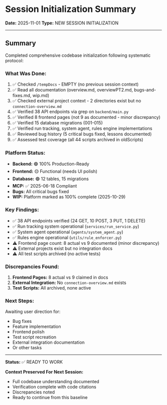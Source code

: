 # Session Initialization Summary
**Date:** 2025-11-01
**Type:** NEW SESSION INITIALIZATION

---

## Summary

Completed comprehensive codebase initialization following systematic protocol:

### What Was Done:
1. ✅ Checked `/tempDocs` - EMPTY (no previous session context)
2. ✅ Read all documentation (overview.md, overviewPT2.md, bugs-and-fixes.md, wip.md)
3. ✅ Checked external project context - 2 directories exist but no `connection-overview.md`
4. ✅ Verified 38 API endpoints via grep on `backend/main.py`
5. ✅ Verified 8 frontend pages (not 9 as documented - minor discrepancy)
6. ✅ Verified 15 database migrations (001-015)
7. ✅ Verified run tracking, system agent, rules engine implementations
8. ✅ Reviewed bug history (5 critical bugs fixed, lessons documented)
9. ✅ Assessed test coverage (all 44 scripts archived in oldScripts)

### Platform Status:
- **Backend:** 🟢 100% Production-Ready
- **Frontend:** 🟡 Functional (needs UI polish)
- **Database:** 🟢 12 tables, 15 migrations
- **MCP:** ✅ 2025-06-18 Compliant
- **Bugs:** All critical bugs fixed
- **WIP:** Platform marked as 100% complete (2025-10-29)

### Key Findings:
- ✅ 38 API endpoints verified (24 GET, 10 POST, 3 PUT, 1 DELETE)
- ✅ Run tracking system operational (`services/run_service.py`)
- ✅ System agent operational (`agents/system_agent.py`)
- ✅ Rules engine operational (`utils/rule_enforcer.py`)
- ⚠️ Frontend page count: 8 actual vs 9 documented (minor discrepancy)
- ⚠️ External projects exist but no integration docs
- ⚠️ All test scripts archived (no active tests)

### Discrepancies Found:
1. **Frontend Pages:** 8 actual vs 9 claimed in docs
2. **External Integration:** No `connection-overview.md` exists
3. **Test Scripts:** All archived, none active

### Next Steps:
Awaiting user direction for:
- Bug fixes
- Feature implementation
- Frontend polish
- Test script recreation
- External integration documentation
- Or other tasks

---

**Status:** ✅ READY TO WORK

**Context Preserved For Next Session:**
- Full codebase understanding documented
- Verification complete with code citations
- Discrepancies noted
- Ready to continue from this baseline



